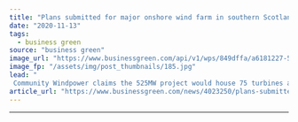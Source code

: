 ```yaml
---
title: "Plans submitted for major onshore wind farm in southern Scotland"
date: "2020-11-13"
tags: 
  - business green
source: "business green"
image_url: "https://www.businessgreen.com/api/v1/wps/849dffa/a6181227-54fd-4ee8-8286-5b8da7c7c510/3/Scoop-Hill-Community-Wind-Farm-185x114.jpg"
image_fp: "/assets/img/post_thumbnails/185.jpg"
lead: "
 Community Windpower claims the 525MW project would house 75 turbines and energy storage capabilities, delivering £1.8bn of economic benefits ..."
article_url: "https://www.businessgreen.com/news/4023250/plans-submitted-major-onshore-wind-farm-southern-scotland"
---
```


---
